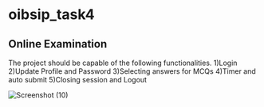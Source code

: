 # oibsip_task4
## Online Examination


The project should be capable of the following functionalities.
1)Login
2)Update Profile and Password
3)Selecting answers for MCQs
4)Timer and auto submit
5)Closing session and Logout


![Screenshot (10)](https://user-images.githubusercontent.com/98893057/221576863-9f4a74c3-539b-49e1-9a7f-3cbb8d327de2.png)
